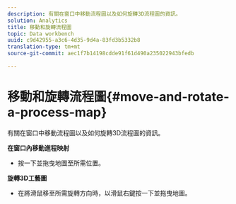 ```yaml
---
description: 有關在窗口中移動流程圖以及如何旋轉3D流程圖的資訊。
solution: Analytics
title: 移動和旋轉流程圖
topic: Data workbench
uuid: c9d42955-a3c6-4d35-9d4a-83fd3b5332b8
translation-type: tm+mt
source-git-commit: aec1f7b14198cdde91f61d490a235022943bfedb

---
```



# 移動和旋轉流程圖{#move-and-rotate-a-process-map}

有關在窗口中移動流程圖以及如何旋轉3D流程圖的資訊。

**在窗口內移動進程映射**

* 按一下並拖曳地圖至所需位置。

**旋轉3D工藝圖**

* 在將滑鼠移至所需旋轉方向時，以滑鼠右鍵按一下並拖曳地圖。

